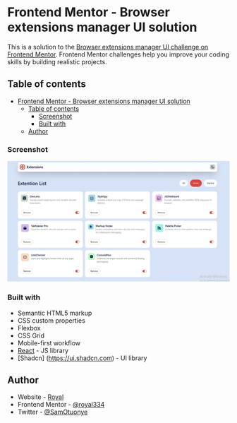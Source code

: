 # Frontend Mentor - Browser extensions manager UI solution

This is a solution to the [Browser extensions manager UI challenge on Frontend Mentor](https://www.frontendmentor.io/challenges/browser-extension-manager-ui-yNZnOfsMAp). Frontend Mentor challenges help you improve your coding skills by building realistic projects. 

## Table of contents

- [Frontend Mentor - Browser extensions manager UI solution](#frontend-mentor---browser-extensions-manager-ui-solution)
  - [Table of contents](#table-of-contents)
    - [Screenshot](#screenshot)
    - [Built with](#built-with)
  - [Author](#author)


### Screenshot

![Project Image](assets/images/Project.jpg)


### Built with

- Semantic HTML5 markup
- CSS custom properties
- Flexbox
- CSS Grid
- Mobile-first workflow
- [React](https://reactjs.org/) - JS library
- [Shadcn] (https://ui.shadcn.com) - UI library

## Author

- Website - [Royal](https://portfolio-eight-blush-73.vercel.app/)
- Frontend Mentor - [@royal334](https://www.frontendmentor.io/profile/royal334)
- Twitter - [@SamOtuonye](https://www.twitter.com/SamOtuonye)

